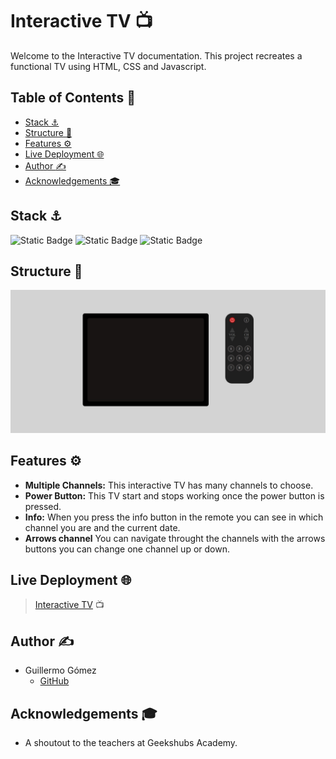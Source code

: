 # Interactive TV :tv:
Welcome to the Interactive TV documentation. This project recreates a functional TV using HTML, CSS and Javascript.


## Table of Contents :link:
* <a href="#stack">Stack :anchor:</a>
* <a href="#structure">Structure :file_folder:</a>
* <a href="#features">Features :gear:</a>
* <a href="#live-deployment">Live Deployment :globe_with_meridians:</a>
* <a href="#author">Author :writing_hand:</a>
* <a href="#acknowledgements">Acknowledgements 🎓</a>

<div id="stack"></div>

## Stack :anchor:
![Static Badge](https://img.shields.io/badge/HTML5-orange?style=flat-square)
![Static Badge](https://img.shields.io/badge/CSS3-blue?style=flat-square)
![Static Badge](https://shields.io/badge/JavaScript-F7DF1E?logo=JavaScript&logoColor=000&style=flat-square)

<div id="structure"></div>

## Structure :file_folder:

![alt text](https://github.com/guillermogm/ProyectoTV/blob/master/img/readme.jpg?raw=true)

<div id="features"></div>

## Features :gear:
- **Multiple Channels:** This interactive TV has many channels to choose.
- **Power Button:** This TV start and stops working once the power button is pressed.
- **Info:** When you press the info button in the remote you can see in which channel you are and the current date.
- **Arrows channel** You can navigate throught the channels with the arrows buttons you can change one channel up or down.

<div id="live-deployment"></div>

## Live Deployment :globe_with_meridians:
> [Interactive TV](https://guillermogm.github.io/ProyectoTV/) :tv:

<div id="author"></div>

## Author :writing_hand:
* Guillermo Gómez
    * [GitHub](https://github.com/guillermogm)

<div id="acknowledgements"></div>

## Acknowledgements 🎓
* A shoutout to the teachers at Geekshubs Academy.
